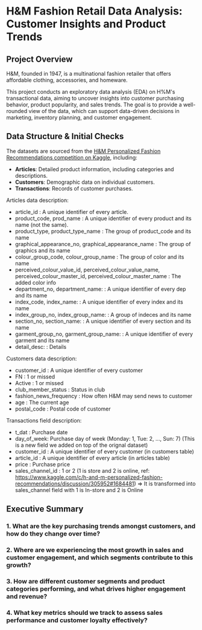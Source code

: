# H&M Fashion Retail Data Analysis: Customer Insights and Product Trends

## Project Overview
H&M, founded in 1947, is a multinational fashion retailer that offers affordable clothing, accessories, and homeware. 

This project conducts an exploratory data analysis (EDA) on H%M's transactional data, aiming to uncover insights into customer purchasing behavior, product popularity, and sales trends. The goal is to provide a well-rounded view of the data, which can support data-driven decisions in marketing, inventory planning, and customer engagement.

## Data Structure & Initial Checks
The datasets are sourced from the [H&M Personalized Fashion Recommendations competition on Kaggle](https://www.kaggle.com/competitions/h-and-m-personalized-fashion-recommendations/data), including:
- **Articles**: Detailed product information, including categories and descriptions.
- **Customers**: Demographic data on individual customers.
- **Transactions**: Records of customer purchases.

Articles data description:

* article_id : A unique identifier of every article.
* product_code, prod_name : A unique identifier of every product and its name (not the same).
* product_type, product_type_name : The group of product_code and its name
* graphical_appearance_no, graphical_appearance_name : The group of graphics and its name
* colour_group_code, colour_group_name : The group of color and its name
* perceived_colour_value_id, perceived_colour_value_name, perceived_colour_master_id, perceived_colour_master_name : The added color info
* department_no, department_name: : A unique identifier of every dep and its name
* index_code, index_name: : A unique identifier of every index and its name
* index_group_no, index_group_name: : A group of indeces and its name
* section_no, section_name: : A unique identifier of every section and its name
* garment_group_no, garment_group_name: : A unique identifier of every garment and its name
* detail_desc: : Details

Customers data description:

* customer_id : A unique identifier of every customer
* FN : 1 or missed
* Active : 1 or missed
* club_member_status : Status in club
* fashion_news_frequency : How often H&M may send news to customer
* age : The current age
* postal_code : Postal code of customer

Transactions field description:

* t_dat : Purchase date
* day_of_week: Purchase day of week (Monday: 1, Tue: 2, …, Sun: 7) (This is a new field we added on top of the orignal dataset)
* customer_id : A unique identifier of every customer (in customers table)
* article_id : A unique identifier of every article (in articles table)
* price : Purchase price
* sales_channel_id : 1 or 2 (1 is store and 2 is online, ref: https://www.kaggle.com/c/h-and-m-personalized-fashion-recommendations/discussion/305952#1684481) => It is transformed into sales_channel field with 1 is In-store and 2 is Online

## Executive Summary
### 1. What are the key purchasing trends amongst customers, and how do they change over time?
### 2. Where are we experiencing the most growth in sales and customer engagement, and which segments contribute to this growth?
### 3. How are different customer segments and product categories performing, and what drives higher engagement and revenue?
### 4. What key metrics should we track to assess sales performance and customer loyalty effectively?
